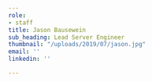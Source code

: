 ```yaml
---
role:
- staff
title: Jason Bausewein
sub_heading: Lead Server Engineer
thumbnail: "/uploads/2019/07/jason.jpg"
email: ''
linkedin: ''

---
```


